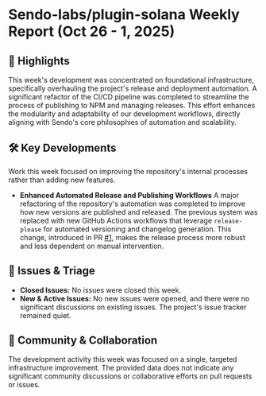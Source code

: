 # Sendo-labs/plugin-solana Weekly Report (Oct 26 - 1, 2025)

## 🚀 Highlights
This week's development was concentrated on foundational infrastructure, specifically overhauling the project's release and deployment automation. A significant refactor of the CI/CD pipeline was completed to streamline the process of publishing to NPM and managing releases. This effort enhances the modularity and adaptability of our development workflows, directly aligning with Sendo's core philosophies of automation and scalability.

## 🛠️ Key Developments
Work this week focused on improving the repository's internal processes rather than adding new features.

- **Enhanced Automated Release and Publishing Workflows**
  A major refactoring of the repository's automation was completed to improve how new versions are published and released. The previous system was replaced with new GitHub Actions workflows that leverage `release-please` for automated versioning and changelog generation. This change, introduced in PR [#1](https://github.com/Sendo-labs/plugin-solana/pull/1), makes the release process more robust and less dependent on manual intervention.

## 🐛 Issues & Triage
- **Closed Issues:** No issues were closed this week.
- **New & Active Issues:** No new issues were opened, and there were no significant discussions on existing issues. The project's issue tracker remained quiet.

## 💬 Community & Collaboration
The development activity this week was focused on a single, targeted infrastructure improvement. The provided data does not indicate any significant community discussions or collaborative efforts on pull requests or issues.